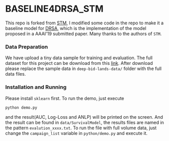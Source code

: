 
# BASELINE4DRSA_STM
This repo is forked from [STM](https://github.com/zeromike/bid-lands), I modified some code in the repo to make it a baseline model for [DRSA](https://github.com/rk2900/drsa), which is the implementation of the model proposed in a AAAI'19 submitted paper.
Many thanks to the authors of `STM`.

### Data Preparation
We have upload a tiny data sample for training and evaluation.
The full dataset for this project can be download from this [link](http://apex.sjtu.edu.cn/datasets/13).
After download please replace the sample data in `deep-bid-lands-data/` folder with the full data files.

### Installation and Running
Please install `sklearn` first.
To run the demo, just execute
```
python demo.py
```
and the result(AUC, Log-Loss and ANLP) will be printed on the screen. And the result can be found in `data/SurvivalModel`, the results files are named in the pattern `evalution_xxxx.txt`.
To run the file with full volume data, just change the `campaign_list` variable in `python/demo.py` and execute it.
